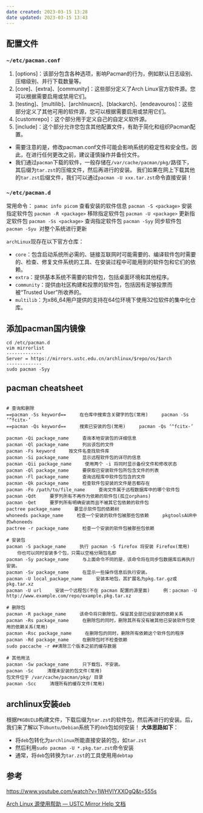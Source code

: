 ```yaml
---
date created: 2023-03-15 13:28
date updated: 2023-03-15 13:43
---
```


## 配置文件

### `~/etc/pacman.conf`

1. [options]：该部分包含各种选项，影响Pacman的行为，例如默认日志级别、压缩级别、并行下载数量等。
2. [core]、[extra]、[community]：这些部分定义了Arch Linux官方软件源。您可以根据需要启用或禁用它们。
3. [testing]、[multilib]、[archlinuxcn]、[blackarch]、[endeavouros]：这些部分定义了其他可用的软件源，您可以根据需要启用或禁用它们。
4. [customrepo]：这个部分用于定义自己的自定义软件源。
5. [include]：这个部分允许您包含其他配置文件，有助于简化和组织Pacman配置。

- 需要注意的是，修改pacman.conf文件可能会影响系统的稳定性和安全性。因此，在进行任何更改之前，建议谨慎操作并备份文件。
- 我们通过`pacman`下载的软件，一般存储在`/var/cache/pacman/pkg/`路径下，其后缀为`tar.zst`的压缩文件，然后再进行的安装。
  我们如果在网上下载其他的`tar.zst`后缀文件，我们可以通过`pacman -U xxx.tar.zst`命令直接安装！

### `~/etc/pacman.d`

常用命令：
`pamac info picom`      查看安装的软件信息
`pacman -S <package>`      安装指定软件包
`pacman -R <package>`      移除指定软件包
`pacman -U <package>`      更新指定软件包
`pacman -Ss <package>`     查询指定软件包
`pacman -Syy`            同步软件包
`pacman -Syu`            对整个系统进行更新

`archLinux`现存在以下官方仓库：

- `core`：包含启动系统所必需的、链接互联网时可能需要的、编译软件包时需要的、检查、修复文件系统的工具、在安装过程中可能用到的软件包和它们的依赖。
- `extra`：提供基本系统不需要的软件包，包括桌面环境和其他程序。
- `community`：提供由社区构建和投票的软件包，包括因有足够投票而被“Trusted User”所收养的。
- `multilib`：为x86_64用户提供的支持在64位环境下使用32位软件的集中化仓库。

## 添加pacman国内镜像

```shell
cd /etc/pacman.d
vim mirrorlist
-------------
Server = https://mirrors.ustc.edu.cn/archlinux/$repo/os/$arch
-------------
sudo pacman -Syy
```

## pacman  cheatsheet

```shell

# 查询和删除
==pacman -Ss keyword==     在仓库中搜索含关键字的包(常用)     pacman -Ss ‘^fcitx-’
==pacman -Qs keyword==     搜索已安装的包(常用)     pacman -Qs ‘^fcitx-’

pacman -Qi package_name     查询本地安装包的详细信息
pacman -Ql package_name     列出该包的文件
pacman -Fs keyword     按文件名查找软件库
pacman -Si package_name     显示远程软件包的详尽的信息
pacman -Qii package_name     使用两个 -i 将同时显示备份文件和修改状态
pacman -Ql package_name     要获取已安装软件包所包含文件的列表
pacman -Fl package_name     查询远程库中软件包包含的文件
pacman -Qk package_name     检查软件包安装的文件是否都存在
pacman -Fo /path/to/file_name     查询文件属于远程数据库中的哪个软件包
pacman -Qdt     要罗列所有不再作为依赖的软件包(孤立orphans)
pacman -Qet     要罗列所有明确安装而且不被其它包依赖的软件包
pactree package_name     要显示软件包的依赖树
whoneeds package_name     检查一个安装的软件包被那些包依赖     pkgtoolsAUR中的whoneeds
pactree -r package_name     检查一个安装的软件包被那些包依赖

# 安装包
pacman -S package_name     执行 pacman -S firefox 将安装 Firefox(常用)     你也可以同时安装多个包，只需以空格分隔包名即
pacman -Sy package_name     与上面命令不同的是，该命令将在同步包数据库后再执行安装。
pacman -Sv package_name     在显示一些操作信息后执行安装。
pacman -U local_package_name     安装本地包，其扩展名为pkg.tar.gz或pkg.tar.xz
pacman -U url     安装一个远程包(不在 pacman 配置的源里面)     例：pacman -U http://www.example.com/repo/example.pkg.tar.xz

# 删除包
pacman -R package_name     该命令将只删除包，保留其全部已经安装的依赖关系
pacman -Rs package_name     在删除包的同时，删除其所有没有被其他已安装软件包使用的依赖关系(常用)
pacman -Rsc package_name     在删除包的同时，删除所有依赖这个软件包的程序
pacman -Rd package_name     在删除包时不检查依赖
sudo paccache -r ##清除三个版本之前的缓存数据

# 其他用法
pacman -Sw package_name     只下载包，不安装。
pacman -Sc     清理未安装的包文件(常用)
包文件位于 /var/cache/pacman/pkg/ 目录
pacman -Scc     清理所有的缓存文件(常用)
```

## archlinux安装`deb`

根据`PKGBUILD`构建文件，下载后缀为`tar.zst`的软件包，然后再进行的安装。后，我们来了解以下`Ubuntu/Debian`系统下的`deb`包如何安装！
**大体思路如下**：

- 将`deb`包转化为`archlinux`所能直接安装的包，如`tar.zst`
- 然后利用`sudo pacman -U *.pkg.tar.zst`命令安装
- 通常，将`deb`包转换为`tar.zst`的工具使用用`debtap` 

## 参考

<https://www.youtube.com/watch?v=1WHVIYXXOgQ&t=555s>

[Arch Linux 源使用帮助 — USTC Mirror Help 文档](https://mirrors.ustc.edu.cn/help/archlinux.html)